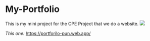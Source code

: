 # My-Portfolio
This is my mini project for the CPE Project that we do a website.
<img src = "https://media.giphy.com/media/nDSlfqf0gn5g4/giphy.gif">

*This one:*
https://portforilo-pun.web.app/
